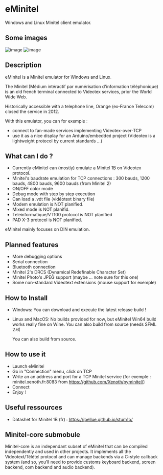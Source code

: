 # eMinitel
Windows and Linux Minitel client emulator.

## Some images
![image](https://github.com/user-attachments/assets/dad750a4-56db-4f7e-8d7b-5572b6dda1b9)
![image](https://github.com/user-attachments/assets/d59de56f-e14f-41c2-b095-a64fef589c42)


## Description
eMinitel is a Minitel emulator for Windows and Linux.

The Minitel (Médium intéractif par numérisation d'information téléphonique) is an old french terminal connected to Videotex services, prior the World Wide Web.

Historically accessible with a telephone line, Orange (ex-France Telecom) closed the service in 2012.

With this emulator, you can for exemple : 
- connect to fan-made services implementing Videotex-over-TCP
- use it as a nice display for an Arduino/embedded project (Videotex is a lightweight protocol by current standards ...)
## What can I do ?
- Currently eMinitel can (mostly) emulate a Minitel 1B on Videotex protocol.
- Minitel's baudrate emulation for TCP connections : 300 bauds, 1200 bauds, 4800 bauds, 9600 bauds (from Minitel 2)
- ON/OFF color mode
- Debug mode with step by step execution
- Can load a .vdt file (vidéotext binary file)
- Modem emulation is NOT planified.
- Mixed mode is NOT planifid.
- Teleinformatique/VT100 protocol is NOT planified
- PAD X-3 protocol is NOT planified.

eMinitel mainly focuses on DIN emulation.
## Planned features
- More debugging options
- Serial connection
- Bluetooth connection
- Minitel 2's DRCS (Dynamical Redefinable Character Set)
- Minitel Photo's JPEG support (maybe ... note sure for this one) 
- Some non-standard Videotext extensions (mouse support for exemple)
## How to Install
- Windows: You can download and execute the latest release build !
- Linux and MacOS: No builds provided for now, but eMinitel Win64 build works really fine on Wine.
You can also build from source (needs SFML 2.6)

  You can also build from source.
## How to use it
- Launch eMinitel
- Go in "Connection" menu, click on TCP
- Write an an address and port for a TCP Minitel service (for exemple : minitel.xenoth.fr:8083 from https://github.com/Xenoth/pyminitel/)
- Connect
- Enjoy !
## Useful ressources
- Datashet for Minitel 1B (fr) : https://jbellue.github.io/stum1b/

## Minitel-core submobule
Minitel-core is an independant subset of eMinitel that can be compiled independently and used in other projects.
It implements all the Videotext/Télétel protocol and can manage backends via a C-style callback system (and so, you'll need to provide customs keyboard backend, screen backend, com backend and audio backend).

